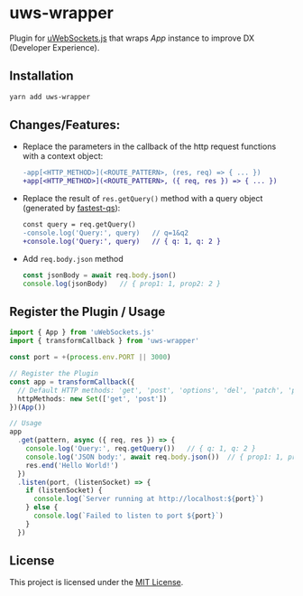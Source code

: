 # uws-wrapper

Plugin for [uWebSockets.js](https://github.com/uNetworking/uWebSockets.js) that wraps _App_ instance to improve DX (Developer Experience).

## Installation
```sh
yarn add uws-wrapper
```

## Changes/Features:
- Replace the parameters in the callback of the http request functions with a context object:

  ```diff
  -app[<HTTP_METHOD>](<ROUTE_PATTERN>, (res, req) => { ... })
  +app[<HTTP_METHOD>](<ROUTE_PATTERN>, ({ req, res }) => { ... })
  ```
- Replace the result of `res.getQuery()` method with a query object (generated by [fastest-qs](https://github.com/rtritto/fastest-qs)):

  ```diff
  const query = req.getQuery()
  -console.log('Query:', query)   // q=1&q2
  +console.log('Query:', query)   // { q: 1, q: 2 }
  ```
- Add `req.body.json` method

  ```ts
  const jsonBody = await req.body.json()
  console.log(jsonBody)   // { prop1: 1, prop2: 2 }
  ```

## Register the Plugin / Usage
```ts
import { App } from 'uWebSockets.js'
import { transformCallback } from 'uws-wrapper'

const port = +(process.env.PORT || 3000)

// Register the Plugin
const app = transformCallback({
  // Default HTTP methods: 'get', 'post', 'options', 'del', 'patch', 'put', 'head', 'connect', 'trace', 'any'
  httpMethods: new Set(['get', 'post'])
})(App())

// Usage
app
  .get(pattern, async ({ req, res }) => {
    console.log('Query:', req.getQuery())   // { q: 1, q: 2 }
    console.log('JSON body:', await req.body.json())  // { prop1: 1, prop2: 2 }
    res.end('Hello World!')
  })
  .listen(port, (listenSocket) => {
    if (listenSocket) {
      console.log(`Server running at http://localhost:${port}`)
    } else {
      console.log(`Failed to listen to port ${port}`)
    }
  })
```

## License

This project is licensed under the [MIT License](LICENSE).

